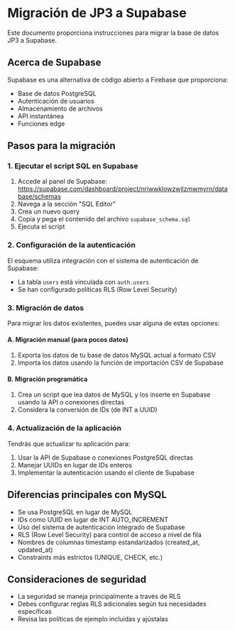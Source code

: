 # Migración de JP3 a Supabase

Este documento proporciona instrucciones para migrar la base de datos JP3 a Supabase.

## Acerca de Supabase

Supabase es una alternativa de código abierto a Firebase que proporciona:

- Base de datos PostgreSQL
- Autenticación de usuarios
- Almacenamiento de archivos
- API instantánea
- Funciones edge

## Pasos para la migración

### 1. Ejecutar el script SQL en Supabase

1. Accede al panel de Supabase: https://supabase.com/dashboard/project/nriwwklowzwjlzmwmyrn/database/schemas
2. Navega a la sección "SQL Editor"
3. Crea un nuevo query
4. Copia y pega el contenido del archivo `supabase_schema.sql`
5. Ejecuta el script

### 2. Configuración de la autenticación

El esquema utiliza integración con el sistema de autenticación de Supabase:

- La tabla `users` está vinculada con `auth.users`
- Se han configurado políticas RLS (Row Level Security)

### 3. Migración de datos

Para migrar los datos existentes, puedes usar alguna de estas opciones:

#### A. Migración manual (para pocos datos)

1. Exporta los datos de tu base de datos MySQL actual a formato CSV
2. Importa los datos usando la función de importación CSV de Supabase

#### B. Migración programática

1. Crea un script que lea datos de MySQL y los inserte en Supabase usando la API o conexiones directas
2. Considera la conversión de IDs (de INT a UUID)

### 4. Actualización de la aplicación

Tendrás que actualizar tu aplicación para:

1. Usar la API de Supabase o conexiones PostgreSQL directas
2. Manejar UUIDs en lugar de IDs enteros
3. Implementar la autenticación usando el cliente de Supabase

## Diferencias principales con MySQL

- Se usa PostgreSQL en lugar de MySQL
- IDs como UUID en lugar de INT AUTO_INCREMENT
- Uso del sistema de autenticación integrado de Supabase
- RLS (Row Level Security) para control de acceso a nivel de fila
- Nombres de columnas timestamp estandarizados (created_at, updated_at)
- Constraints más estrictos (UNIQUE, CHECK, etc.)

## Consideraciones de seguridad

- La seguridad se maneja principalmente a través de RLS
- Debes configurar reglas RLS adicionales según tus necesidades específicas
- Revisa las políticas de ejemplo incluidas y ajústalas